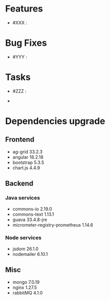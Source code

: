 
# Features

- #XXX  : 


# Bug Fixes

- #YYY :


# Tasks

- #ZZZ :

- 
# Dependencies upgrade

## Frontend

- ag-grid 33.2.3
- angular 18.2.18
- bootstrap 5.3.5
- chart.js 4.4.9
  
## Backend 

### Java services 

- commons-io 2.19.0
- commons-text 1.13.1
- guava 33.4.8-jre
- micrometer-registry-prometheus 1.14.6

### Node services

- jsdom 26.1.0
- nodemailer 6.10.1

## Misc

- mongo 7.0.19
- nginx 1.27.5
- rabbitMQ 4.1.0







